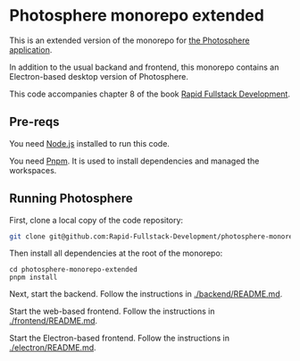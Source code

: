 # Photosphere monorepo extended

This is an extended version of the monorepo for [the Photosphere application](https://rapidfullstackdevelopment.com/example-application).

In addition to the usual backand and frontend, this monorepo contains an Electron-based desktop version of Photosphere.

This code accompanies chapter 8 of the book [Rapid Fullstack Development](https://rapidfullstackdevelopment.com/).

## Pre-reqs

You need [Node.js](https://nodejs.org/) installed to run this code.

You need [Pnpm](https://pnpm.io/). It is used to install dependencies and managed the workspaces.

## Running Photosphere

First, clone a local copy of the code repository:

```bash
git clone git@github.com:Rapid-Fullstack-Development/photosphere-monorepo-extended.git
```

Then install all dependencies at the root of the monorepo:

```
cd photosphere-monorepo-extended
pnpm install
```

Next, start the backend. Follow the instructions in [./backend/README.md](./backend/README.md).

Start the web-based frontend. Follow the instructions in [./frontend/README.md](./frontend/README.md).

Start the Electron-based frontend. Follow the instructions in [./electron/README.md](./electron/README.md).









